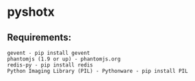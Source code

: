 pyshotx
=======
Requirements:
---------------------
    gevent - pip install gevent
    phantomjs (1.9 or up) - phantomjs.org
    redis-py - pip install redis
    Python Imaging Library (PIL) - Pythonware - pip install PIL
